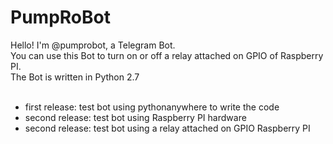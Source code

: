 PumpRoBot
====

Hello! I'm @pumprobot, a Telegram Bot.<br>
You can use this Bot to turn on or off a relay attached on GPIO of Raspberry PI.<br>
The Bot is written in Python 2.7<br><br>

<ul>
<li>first release: test bot using pythonanywhere to write the code</li>
<li>second release: test bot using Raspberry PI hardware</li>
<li>second release: test bot using a relay attached on GPIO Raspberry PI</li>
</ul>
